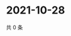 # 2021-10-28

共 0 条

<!-- BEGIN WEIBO -->
<!-- 最后更新时间 Thu Oct 28 2021 09:53:01 GMT+0800 (China Standard Time) -->

<!-- END WEIBO -->
